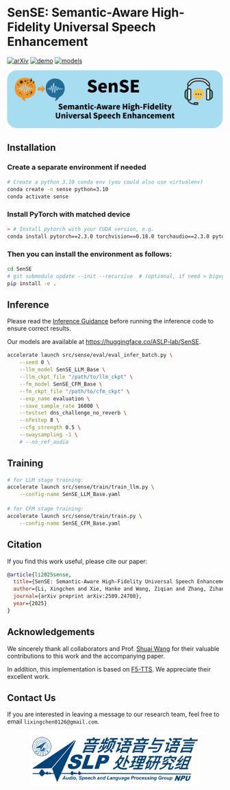 # SenSE: Semantic-Aware High-Fidelity Universal Speech Enhancement

[![arXiv](https://img.shields.io/badge/arXiv-2410.06885-b31b1b.svg?logo=arXiv)](https://arxiv.org/abs/2509.24708)
[![demo](https://img.shields.io/badge/GitHub-Demo%20page-orange.svg)](https://stellanli.github.io/SenSE-demo/)
[![models](https://img.shields.io/badge/🤗-Models-yellow)](https://huggingface.co/ASLP-lab/SenSE)

<p align="center">
    <img src="figures/SenSE.png" width="900"/>
<p>

## Installation

### Create a separate environment if needed

```bash
# Create a python 3.10 conda env (you could also use virtualenv)
conda create -n sense python=3.10
conda activate sense
```

### Install PyTorch with matched device

```bash
> # Install pytorch with your CUDA version, e.g.
conda install pytorch==2.3.0 torchvision==0.18.0 torchaudio==2.3.0 pytorch-cuda=12.1 -c pytorch -c nvidia
```


### Then you can install the environment as follows:

```bash
cd SenSE
# git submodule update --init --recursive  # (optional, if need > bigvgan)
pip install -e .
```


## Inference

Please read the [Inference Guidance](https://github.com/ASLP-lab/SenSE/blob/main/src/sense/infer/REAMD.md)
 before running the inference code to ensure correct results.

Our models are available at https://huggingface.co/ASLP-lab/SenSE.

```bash
accelerate launch src/sense/eval/eval_infer_batch.py \
    --seed 0 \
    --llm_model SenSE_LLM_Base \
    --llm_ckpt_file "/path/to/llm_ckpt" \
    --fm_model SenSE_CFM_Base \
    --fm_ckpt_file "/path/to/cfm_ckpt" \
    --exp_name evaluation \
    --save_sample_rate 16000 \
    --testset dns_challenge_no_reverb \
    --nfestep 8 \
    --cfg_strength 0.5 \
    --swaysampling -1 \
    # --no_ref_audio
```


## Training

```bash
# for LLM stage training:
accelerate launch src/sense/train/train_llm.py \
    --config-name SenSE_LLM_Base.yaml

# for CFM stage training:
accelerate launch src/sense/train/train.py \
    --config-name SenSE_CFM_Base.yaml
```

## Citation

If you find this work useful, please cite our paper:

```bibtex
@article{li2025sense,
  title={SenSE: Semantic-Aware High-Fidelity Universal Speech Enhancement},
  author={Li, Xingchen and Xie, Hanke and Wang, Ziqian and Zhang, Zihan and Xiao, Longshuai and Xie, Lei},
  journal={arXiv preprint arXiv:2509.24708},
  year={2025}
}
```

## Acknowledgements

We sincerely thank all collaborators and Prof. [Shuai Wang](https://github.com/wsstriving) for their valuable contributions to this work and the accompanying paper.

In addition, this implementation is based on [F5-TTS](https://github.com/SWivid/F5-TTS). We appreciate their excellent work.

## Contact Us

If you are interested in leaving a message to our research team, feel free to email `lixingchen0126@gmail.com`.
<p align="center">
    <a href="http://www.nwpu-aslp.org/">
        <img src="figures/ASLP.jpg" width="400"/>
    </a>
</p>

